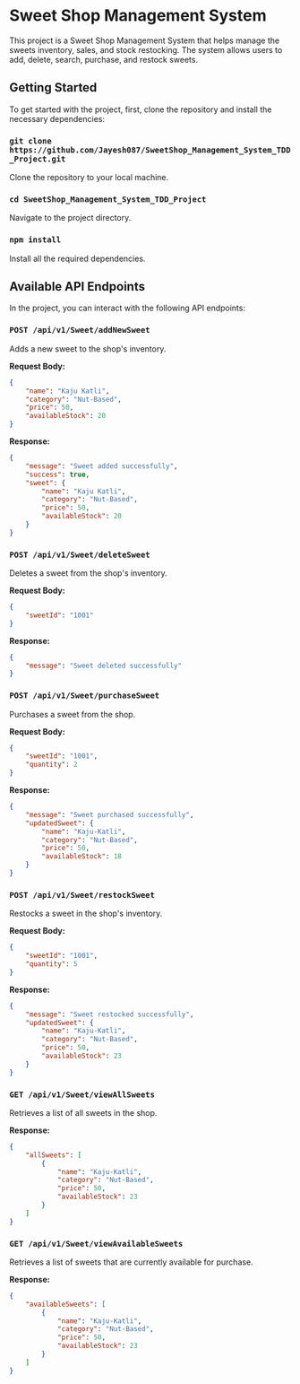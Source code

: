 
# Sweet Shop Management System

This project is a Sweet Shop Management System that helps manage the sweets inventory, sales, and stock restocking. The system allows users to add, delete, search, purchase, and restock sweets.

## Getting Started

To get started with the project, first, clone the repository and install the necessary dependencies:

### `git clone https://github.com/Jayesh087/SweetShop_Management_System_TDD_Project.git`
Clone the repository to your local machine.

### `cd SweetShop_Management_System_TDD_Project`
Navigate to the project directory.

### `npm install`
Install all the required dependencies.

## Available API Endpoints

In the project, you can interact with the following API endpoints:

### `POST /api/v1/Sweet/addNewSweet`
Adds a new sweet to the shop's inventory.

**Request Body:**
```json
{
    "name": "Kaju Katli",
    "category": "Nut-Based",
    "price": 50,
    "availableStock": 20
}
```
**Response:**
```json
{
    "message": "Sweet added successfully",
    "success": true,
    "sweet": {
        "name": "Kaju Katli",
        "category": "Nut-Based",
        "price": 50,
        "availableStock": 20
    }
}
```

### `POST /api/v1/Sweet/deleteSweet`
Deletes a sweet from the shop's inventory.

**Request Body:**
```json
{
    "sweetId": "1001"
}
```
**Response:**
```json
{
    "message": "Sweet deleted successfully"
}
```

### `POST /api/v1/Sweet/purchaseSweet`
Purchases a sweet from the shop.

**Request Body:**
```json
{
    "sweetId": "1001",
    "quantity": 2
}
```
**Response:**
```json
{
    "message": "Sweet purchased successfully",
    "updatedSweet": {
        "name": "Kaju-Katli",
        "category": "Nut-Based",
        "price": 50,
        "availableStock": 18
    }
}
```

### `POST /api/v1/Sweet/restockSweet`
Restocks a sweet in the shop's inventory.

**Request Body:**
```json
{
    "sweetId": "1001",
    "quantity": 5
}
```
**Response:**
```json
{
    "message": "Sweet restocked successfully",
    "updatedSweet": {
        "name": "Kaju-Katli",
        "category": "Nut-Based",
        "price": 50,
        "availableStock": 23
    }
}
```

### `GET /api/v1/Sweet/viewAllSweets`
Retrieves a list of all sweets in the shop.

**Response:**
```json
{
    "allSweets": [
        {
            "name": "Kaju-Katli",
            "category": "Nut-Based",
            "price": 50,
            "availableStock": 23
        }
    ]
}
```

### `GET /api/v1/Sweet/viewAvailableSweets`
Retrieves a list of sweets that are currently available for purchase.

**Response:**
```json
{
    "availableSweets": [
        {
            "name": "Kaju-Katli",
            "category": "Nut-Based",
            "price": 50,
            "availableStock": 23
        }
    ]
}
```
